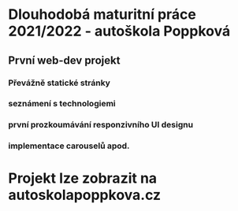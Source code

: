 # Dlouhodobá maturitní práce 2021/2022 - autoškola Poppková
## První web-dev projekt
### Převážně statické stránky
### seznámení s technologiemi
### první prozkoumávání responzivního UI designu
### implementace carouselů apod.

# Projekt lze zobrazit na autoskolapoppkova.cz
